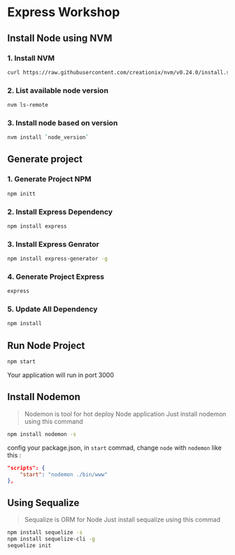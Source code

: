 # Express Workshop

## Install Node using NVM

### 1. Install NVM

```bash
curl https://raw.githubusercontent.com/creationix/nvm/v0.24.0/install.sh | bash
```

### 2. List available node version

```bash
nvm ls-remote
```

### 3. Install node based on version

```bash
nvm install `node_version`
```

## Generate project

### 1. Generate Project NPM

```bash
npm initt
```

### 2. Install Express Dependency

```bash
npm install express
```

### 3. Install Express Genrator

```bash
npm install express-generator -g
```

### 4. Generate Project Express

```bash
express
```

### 5. Update All Dependency

```bash
npm install
```

## Run Node Project

```bash
npm start
```

Your application will run in port 3000

## Install Nodemon

> Nodemon is tool for hot deploy Node application
Just install nodemon using this command

```bash
npm install nodemon -s
```

config your package.json, in `start` commad, change `node` with `nodemon` like this :

```json
"scripts": {
    "start": "nodemon ./bin/www"
},
```

## Using Sequalize

> Sequalize is ORM for Node
Just install sequalize using this commad

```bash
npm install sequelize -s
npm install sequelize-cli -g
sequelize init
```
